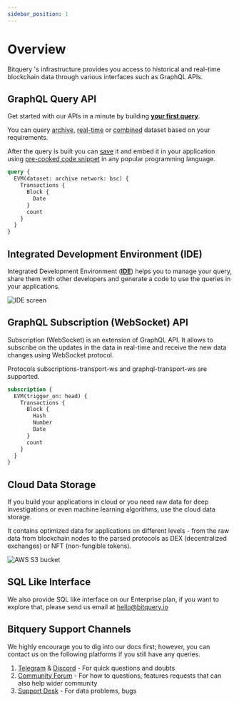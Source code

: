 ```yaml
---
sidebar_position: 1
---
```


# Overview

Bitquery 's infrastructure provides you access to historical and real-time blockchain data through various interfaces such as GraphQL APIs.


## GraphQL Query API

Get started with our APIs in a minute by building **[your first query](/docs/start/first-query)**.

You can query [archive](/docs/graphql/dataset/archive), [real-time](/docs/graphql/dataset/realtime) or [combined](/docs/graphql/dataset/combined) dataset based on your requirements.

After the query is built you can [save](/docs/ide/private) it and embed it in your application using [pre-cooked code snippet](/docs/ide/code) in any popular programming language.

```graphql
query {
  EVM(dataset: archive network: bsc) {
    Transactions {
      Block {
        Date
      }
      count
    }
  }
}
```
## Integrated Development Environment (IDE)

Integrated Development Environment (**[IDE](https://graphql.bitquery.io/ide?endpoint=https://streaming.bitquery.io/graphql)**) helps you to manage your query,
share them with other developers and generate a code to use the queries in your applications.

![IDE screen](/img/ide/ide_screen.png)

## GraphQL Subscription (WebSocket) API

Subscription (WebSocket) is an extension of GraphQL API. It allows to subscribe on the updates
in the data in real-time and receive the new data changes using WebSocket protocol.

Protocols subscriptions-transport-ws and graphql-transport-ws are supported.

```graphql
subscription {
  EVM(trigger_on: head) {
    Transactions {
      Block {
        Hash
        Number
        Date
      }
      count
    }
  }
}
```

## Cloud Data Storage

If you build your applications in cloud or you need raw data for deep investigations or even 
machine learning algorithms, use the cloud data storage.

It contains optimized data for applications on different levels - from the raw data from blockchain nodes
to the parsed protocols as DEX (decentralized exchanges) or NFT (non-fungible tokens).

![AWS S3 bucket](/img/aws/s3_bucket.png)



## SQL Like Interface

We also provide SQL like interface on our Enterprise plan, if you want to explore that, please send us email at [hello@bitquery.io](mailto:hello@bitquery.io)


## Bitquery Support Channels

We highly encourage you to dig into our docs first; however, you can contact us on the following platforms if you still have any queries.

1. [Telegram](https://t.me/bloxy_info) & [Discord](https://discord.gg/EEBVTQnb2E) - For quick questions and doubts
2. [Community Forum](https://community.bitquery.io/) - For how to questions, features requests that can also help wider community
3. [Support Desk](https://support.bitquery.io/) - For data problems, bugs 
